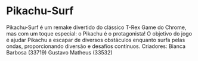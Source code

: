 # Pikachu-Surf
Pikachu-Surf é um remake divertido do clássico T-Rex Game do Chrome, mas com um toque especial: o Pikachu é o protagonista! O objetivo do jogo é ajudar Pikachu a escapar de diversos obstáculos enquanto surfa pelas ondas, proporcionando diversão e desafios contínuos.  Criadores:  Bianca Barbosa (33719)  Gustavo Matheus (33532)
